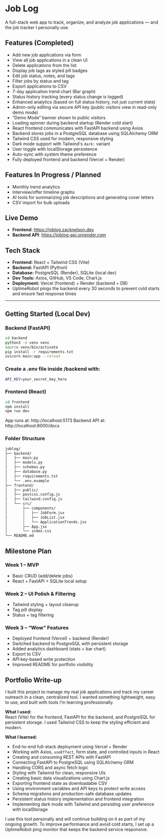 # Job Log

A full-stack web app to track, organize, and analyze job applications — and the job tracker I personally use.

## Features (Completed)
- Add new job applications via form  
- View all job applications in a clean UI  
- Delete applications from the list  
- Display job tags as styled pill badges  
- Edit job status, notes, and tags  
- Filter jobs by status and tag  
- Export applications to CSV  
- 7-day application trend chart (Bar graph)
- Status history tracking (every status change is logged)
- Enhanced analytics (based on full status history, not just current state)
- Admin-only editing via secure API key (public visitors view in read-only demo mode)
- “Demo Mode” banner shown to public visitors
- Loading spinner during backend startup (Render cold start)  
- React frontend communicates with FastAPI backend using Axios  
- Backend stores jobs in a PostgreSQL database using SQLAlchemy ORM  
- Tailwind CSS used for modern, responsive styling  
- Dark mode support with Tailwind's `dark:` variant
- User toggle with localStorage persistence
- Auto-sync with system theme preference
- Fully deployed frontend and backend (Vercel + Render)  

## Features In Progress / Planned
- Monthly trend analytics
- Interview/offer timeline graphs
- AI tools for summarizing job descriptions and generating cover letters
- CSV import for bulk uploads

## Live Demo

- **Frontend**: https://joblog.zacknelson.dev  
- **Backend API**: https://joblog-api.onrender.com

## Tech Stack
- **Frontend:** React + Tailwind CSS (Vite)
- **Backend:** FastAPI (Python)
- **Database:** PostgreSQL (Render), SQLite (local dev)
- **Dev Tools:** Axios, GitHub, VS Code, Chart.js
- **Deployment:** Vercel (frontend) + Render (backend + DB)
- UptimeRobot pings the backend every 30 seconds to prevent cold starts and ensure fast response times

---

## Getting Started (Local Dev)

### Backend (FastAPI)

```bash
cd backend
python3 -m venv venv
source venv/bin/activate
pip install -r requirements.txt
uvicorn main:app --reload
```

### Create a .env file inside /backend with:
```bash
API_KEY=your_secret_key_here
```

### Frontend (React)
```bash
cd frontend
npm install
npm run dev
```
App runs at: http://localhost:5173
Backend API at: http://localhost:8000/docs

### Folder Structure
```bash
joblog/
├── backend/
│   ├── main.py
│   ├── models.py
│   ├── schemas.py
│   ├── database.py
│   ├── requirements.txt
│   └── .env.example
├── frontend/
│   ├── public/
│   ├── postcss.config.js
│   ├── tailwind.config.js
│   └── src/
│       ├── components/
│       │   ├── JobForm.jsx
│       │   ├── JobList.jsx
│       │   └── ApplicationTrends.jsx
│       ├── App.jsx
│       └── index.css
└── README.md
```

## Milestone Plan

### Week 1 – MVP
- Basic CRUD (add/delete jobs)
- React + FastAPI + SQLite local setup

### Week 2 – UI Polish & Filtering
- Tailwind styling + layout cleanup
- Tag pill display
- Status + tag filtering

### Week 3 – “Wow” Features
- Deployed frontend (Vercel) + backend (Render)
- Switched backend to PostgreSQL with persistent storage
- Added analytics dashboard (stats + bar chart)
- Export to CSV
- API key-based write protection
- Improved README for portfolio visibility

## Portfolio Write-up

I built this project to manage my real job applications and track my career outreach in a clean, centralized tool. I wanted something lightweight, easy to use, and built with tools I’m learning professionally.

**What I used:**  
React (Vite) for the frontend, FastAPI for the backend, and PostgreSQL for persistent storage. I used Tailwind CSS to keep the styling efficient and modern.

**What I learned:**
- End-to-end full-stack deployment using Vercel + Render  
- Working with Axios, `useEffect`, form state, and controlled inputs in React  
- Creating and consuming REST APIs with FastAPI  
- Connecting FastAPI to PostgreSQL using SQLAlchemy ORM  
- Handling CORS and async fetch logic  
- Styling with Tailwind for clean, responsive UIs
- Creating basic data visualizations using Chart.js
- Exporting frontend state as downloadable CSV
- Using environment variables and API keys to protect write access
- Schema migrations and production-safe database updates
- Persistent status history implementation and frontend integration
- Implementing dark mode with Tailwind and persisting user preference with localStorage

I use this tool personally and will continue building on it as part of my ongoing growth. To improve performance and avoid cold starts, I set up a UptimeRobot ping monitor that keeps the backend service responsive.